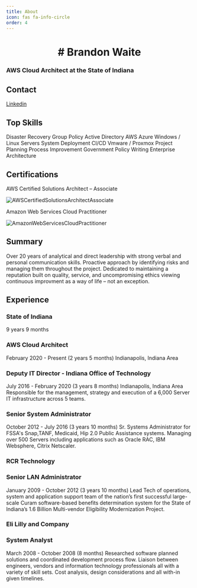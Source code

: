```yaml
---
title: About
icon: fas fa-info-circle
order: 4
---
```


<p align="center">
<h1 align="center">
# Brandon Waite

### AWS Cloud Architect at the State of Indiana

## Contact
[Linkedin](http://www.linkedin.com/in/brandon-waite-5555a21b)

## Top Skills

Disaster Recovery
Group Policy
Active Directory
AWS
Azure
Windows / Linux Servers
System Deployment
CI/CD
Vmware / Proxmox
Project Planning
Process Improvement
Government Policy Writing
Enterprise Architecture

## Certifications


AWS Certified Solutions Architect –
Associate

![AWSCertifiedSolutionsArchitectAssociate](https://brandonw.me/assets/images/awscsa.png)

Amazon Web Services Cloud
Practitioner

![AmazonWebServicesCloudPractitioner](https://brandonw.me/assets/images/awscp.png)

## Summary

Over 20 years of analytical and direct leadership with strong
verbal and personal communication skills. Proactive approach
by identifying risks and managing them throughout the project.
Dedicated to maintaining a reputation built on quality, service, and
uncompromising ethics viewing continuous improvment as a way of
life – not an exception.

## Experience

### State of Indiana

9 years 9 months

### AWS Cloud Architect

February 2020 - Present (2 years 5 months)
Indianapolis, Indiana Area

### Deputy IT Director - Indiana Office of Technology

July 2016 - February 2020 (3 years 8 months)
Indianapolis, Indiana Area
Responsible for the management, strategy and execution of a 6,000 Server IT infrastructure across 5 teams.

### Senior System Administrator

October 2012 - July 2016 (3 years 10 months)
Sr. Systems Administrator for FSSA's Snap,TANF, Medicaid, Hip 2.0 Public
Assistance systems.
Managing over 500 Servers including applications such as Oracle RAC, IBM
Websphere, Citrix Netscaler.

### RCR Technology

### Senior LAN Administrator

January 2009 - October 2012 (3 years 10 months)
Lead Tech of operations, system and application support team of the
nation’s first successful large-scale Curam software-based benefits
determination system for the State of Indiana’s 1.6 Billion Multi-vendor
Eligibility Modernization Project.

### Eli Lilly and Company

### System Analyst

March 2008 - October 2008 (8 months)
Researched software planned solutions and coordinated development
process flow. Liaison between engineers, vendors and information
technology professionals all with a variety of skill sets. Cost analysis, design
considerations and all with-in given timelines.
</h1>
</p>